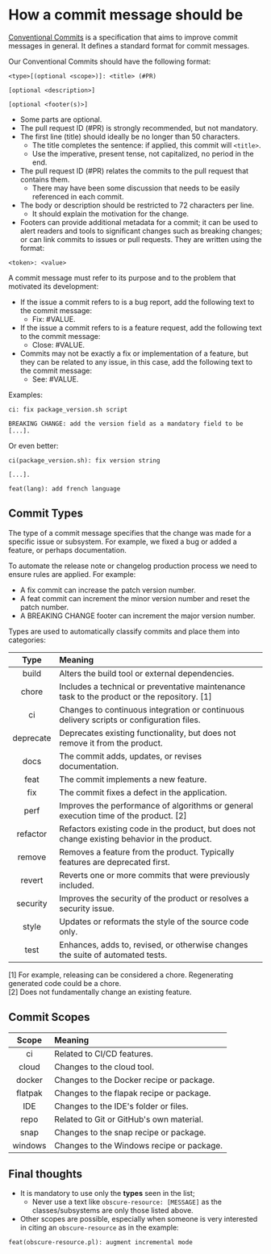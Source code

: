 # How a commit message should be

[Conventional Commits](https://www.conventionalcommits.org/) is a specification that aims to
improve commit messages in general. It defines a standard format for commit messages.

Our Conventional Commits should have the following format:

```text
<type>[(optional <scope>)]: <title> (#PR)

[optional <description>]

[optional <footer(s)>]
```

- Some parts are optional.
- The pull request ID (#PR) is strongly recommended, but not mandatory.
- The first line (title) should ideally be no longer than 50 characters.
  - The title completes the sentence: if applied, this commit will `<title>`.
  - Use the imperative, present tense, not capitalized, no period in the end.
- The pull request ID (#PR) relates the commits to the pull request that contains them.
  - There may have been some discussion that needs to be easily referenced in each commit.
- The body or description should be restricted to 72 characters per line.
  - It should explain the motivation for the change.
- Footers can provide additional metadata for a commit; it can be used to alert readers and
  tools to significant changes such as breaking changes; or can link commits to issues or pull
  requests. They are written using the format:

```text
<token>: <value>
```

A commit message must refer to its purpose and to the problem that motivated its development:

- If the issue a commit refers to is a bug report, add the following text to the
  commit message:
  - Fix: #VALUE.
- If the issue a commit refers to is a feature request, add the following text to
  the commit message:
  - Close: #VALUE.
- Commits may not be exactly a fix or implementation of a feature, but they can be
  related to any issue, in this case, add the following text to the commit message:
  - See: #VALUE.

Examples:

```text
ci: fix package_version.sh script

BREAKING CHANGE: add the version field as a mandatory field to be [...].
```

Or even better:

```text
ci(package_version.sh): fix version string

[...].
```

```text
feat(lang): add french language
```

## Commit Types

The type of a commit message specifies that the change was made for a specific issue or
subsystem. For example, we fixed a bug or added a feature, or perhaps documentation.

To automate the release note or changelog production process we need to ensure rules
are applied. For example:

- A fix commit can increase the patch version number.
- A feat commit can increment the minor version number and reset the patch number.
- A BREAKING CHANGE footer can increment the major version number.

Types are used to automatically classify commits and place them into categories:

|   Type    | Meaning                                                                                       |
| :-------: | :-------------------------------------------------------------------------------------------- |
|   build   | Alters the build tool or external dependencies.                                               |
|   chore   | Includes a technical or preventative maintenance task to the product or the repository. [1]   |
|    ci     | Changes to continuous integration or continuous delivery scripts or configuration files.      |
| deprecate | Deprecates existing functionality, but does not remove it from the product.                   |
|   docs    | The commit adds, updates, or revises documentation.                                           |
|   feat    | The commit implements a new feature.                                                          |
|    fix    | The commit fixes a defect in the application.                                                 |
|   perf    | Improves the performance of algorithms or general execution time of the product. [2]          |
| refactor  | Refactors existing code in the product, but does not change existing behavior in the product. |
|  remove   | Removes a feature from the product. Typically features are deprecated first.                  |
|  revert   | Reverts one or more commits that were previously included.                                    |
| security  | Improves the security of the product or resolves a security issue.                            |
|   style   | Updates or reformats the style of the source code only.                                       |
|   test    | Enhances, adds to, revised, or otherwise changes the suite of automated tests.                |

[1] For example, releasing can be considered a chore. Regenerating generated code could be a chore.\
[2] Does not fundamentally change an existing feature.

## Commit Scopes

|  Scope  | Meaning                                   |
| :-----: | :---------------------------------------- |
|   ci    | Related to CI/CD features.                |
|  cloud  | Changes to the cloud tool.                |
| docker  | Changes to the Docker recipe or package.  |
| flatpak | Changes to the flapak recipe or package.  |
|   IDE   | Changes to the IDE's folder or files.     |
|  repo   | Related to Git or GitHub's own material.  |
|  snap   | Changes to the snap recipe or package.    |
| windows | Changes to the Windows recipe or package. |

## Final thoughts

- It is mandatory to use only the **types** seen in the list;
  - Never use a text like `obscure-resource: [MESSAGE]` as the classes/subsystems are only those listed above.
- Other scopes are possible, especially when someone is very interested in citing an `obscure-resource`
  as in the example:

```text
feat(obscure-resource.pl): augment incremental mode
```
